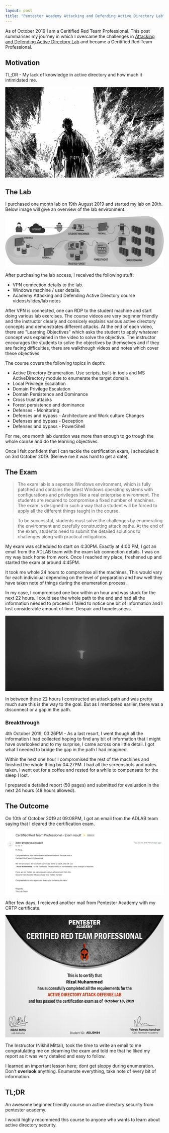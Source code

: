 ```yaml
---
layout: post
title: "Pentester Academy Attacking and Defending Active Directory Lab"
---
```


As of October 2019 I am a Ceritified Red Team Professional. This post summarises my journey in which I overcame the challenges in [Attacking and Defending Active Directory Lab](https://www.pentesteracademy.com/activedirectorylab) and became a Ceritified Red Team Professional.

<!-- more -->

## Motivation

TL;DR - My lack of knowledge in active directory and how much it intimidated me.

![Unknown](/assets/pa_adlab/unknown_.jpg)

## The Lab

I purchased one month lab on 19th August 2019 and started my lab on 20th. Below image will give an overview of the lab environment.

![ADLAB](/assets/pa_adlab/activedirectorylab2.png)

After purchasing the lab access, I received the following stuff:

- VPN connection details to the lab.
- Windows machine / user details.
- Academy Attacking and Defending Active Directory course videos/slides/lab notes

After VPN is connected, one can RDP to the student machine and start doing various lab exercises. The course videos are very beginner friendly and the instructor clearly and consicely explains various active directory concepts and demonstrates different attacks. At the end of each video, there are "Learning Objectives" which asks the student to apply whatever concept was explained in the video to solve the objective. The instructor encourages  the students to solve the objectives by themselves and if they are facing difficulties, there are walkthough videos and notes which cover these objectives. 

The course covers the following topics in depth:
- Active Directory Enumeration. Use scripts, built-in tools and MS ActiveDirectory module to enumerate the target domain.
- Local Privilege Escalation
- Domain Privilege Escalation
- Domain Persistence and Dominance
- Cross trust attacks
- Forest persistence and dominance
- Defenses - Monitoring
- Defenses and bypass - Architecture and Work culture Changes
- Defenses and bypass - Deception
- Defenses and bypass - PowerShell

For me, one month lab duration was more than enough to go trough the whole course and do the learning objectives.

Once I felt confident that I can tackle the certification exam, I scheduled it on 3rd October 2019. (Believe me it was hard to get a date).

## The Exam

>The exam lab is a seperate Windows environment, which is fully patched and contains the latest Windows operating systems with configurations and privileges like a real enterprise environment. The students are required to compromise a fixed number of machines. The exam is designed in such a way that a student will be forced to apply all the different things taught in the course.

>To be successful, students must solve the challenges by enumerating the environment and carefully constructing attack paths. At the end of the exam, students need to submit the detailed solutions to challenges along with practical mitigations.

My exam was scheduled to start on 4:30PM. Exactly at 4:00 PM, I got an email from the ADLAB team with the exam lab connection details. I was on my way back home from work. Once I reached my place, freshened up and started the exam at around 4:45PM.

It took me whole 24 hours to compromise all the machines, This would vary for each individiual depending on the level of preparation and how well they have taken note of things during the enumeration process.

In my case, I compromised one box within an hour and was stuck for the next 22 hours. I could see the whole path to the end and had all the information needed to proceed. I failed to notice one bit of information and I lost considerable amount of time. Despair and hopelessness.

![despair](/assets/pa_adlab/hopless.jpg)

In between these 22 hours I constructed an attack path and was pretty much sure this is the way to the goal. But as I mentioned earlier, there was a disconnect or a gap in the path.

### Breakthrough

4th October 2019, 03:26PM - As a last resort, I went though all the information I had collected hoping to find any bit of information that I might have overlooked and to my surprise, I came across one little detail. I got what I needed to bridge the gap in the path I had imagined.

Within the next one hour I compromised the rest of the machines and finished the whole thing by 04:27PM. I had all the screenshots and notes taken. I went out for a coffee and rested for a while to compensate for the sleep I lost.

I prepared a detailed report (50 pages) and submitted for evaluation in the next 24 hours (48 hours allowed).


## The Outcome

On 10th of October 2019 at 09:08PM, I got an email from the ADLAB team saying that I cleared the certification exam.

![result](/assets/pa_adlab/xm_result.png)

After few days, I recieved another mail from Pentester Academy with my CRTP certificate.

![cert](/assets/pa_adlab/cert.png)

The Instructor (Nikhil Mittal), took the time to write an email to me congratulating me on clearning the exam and told me that he liked my report as it was very detailed and easy to follow. 

I learned an important lesson here; dont get sloppy during enumeration. Don't __overlook__ anything. Enumerate everything, take note of every bit of information.


## TL;DR
An awesome beginner friendly course on active directory security from pentester academy.

I would highly recommend this course to anyone who wants to learn about active directory security.




